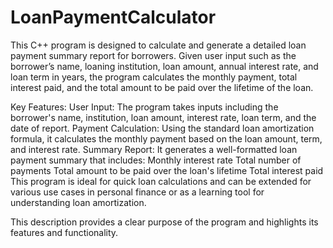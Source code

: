 # LoanPaymentCalculator
This C++ program is designed to calculate and generate a detailed loan payment summary report for borrowers.
Given user input such as the borrower’s name, loaning institution, loan amount, annual interest rate, and loan term in years, the program calculates the monthly payment, total interest paid, and the total amount to be paid over the lifetime of the loan.

Key Features:
User Input: The program takes inputs including the borrower's name, institution, loan amount, interest rate, loan term, and the date of report.
Payment Calculation: Using the standard loan amortization formula, it calculates the monthly payment based on the loan amount, term, and interest rate.
Summary Report: It generates a well-formatted loan payment summary that includes:
Monthly interest rate
Total number of payments
Total amount to be paid over the loan's lifetime
Total interest paid
This program is ideal for quick loan calculations and can be extended for various use cases in personal finance or as a learning tool for understanding loan amortization.

This description provides a clear purpose of the program and highlights its features and functionality.
